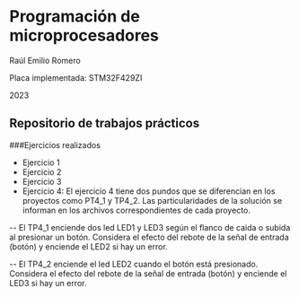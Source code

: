 # Programación de microprocesadores

Raúl Emilio Romero

Placa implementada: STM32F429ZI

2023

## Repositorio de trabajos prácticos

###Ejercicios realizados

- Ejercicio 1
- Ejercicio 2
- Ejercicio 3
- Ejercicio 4: 
El ejercicio 4 tiene dos pundos que se diferencian en los proyectos como PT4_1 y TP4_2. Las particularidades de la solución se informan en los archivos correspondientes de cada proyecto.

-- El TP4_1 enciende dos led LED1 y LED3 según el flanco de caida o subida al presionar un botón. Considera el efecto del rebote de la señal de entrada (botón) y enciende el LED2 si hay un error.

-- El TP4_2 enciende el led LED2 cuando el botón está presionado. Considera el efecto del rebote de la señal de entrada (botón) y enciende el LED3 si hay un error.
